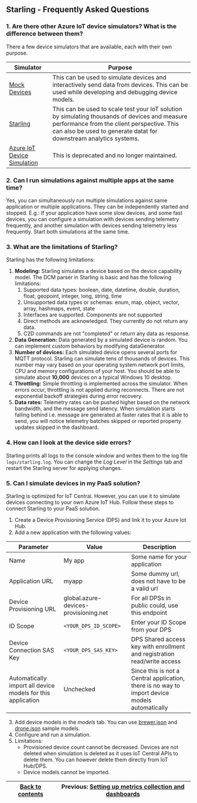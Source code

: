 ## Starling - Frequently Asked Questions ##

### 1. Are there other Azure IoT device simulators? What is the difference between them? ###
There a few device simulators that are available, each with their own purpose.

Simulator                        | Purpose
---------------------------------|---------------------------------------------------------------------------------
[Mock Devices](https://github.com/codetunez/mock-devices) | This can be used to simulate devices and interactively send data from devices. This can be used while developing and debugging device models.
[Starling](https://github.com/iot-for-all/starling) | This can be used to scale test your IoT solution by simulating thousands of devices and measure performance from the client perspective. This can also be used to generate datat for downstream analytics systems. 
[Azure IoT Device Simulation](https://github.com/Azure/azure-iot-pcs-device-simulation) | This is deprecated and no longer maintained.

### 2. Can I run simulations against multiple apps at the same time? ###
Yes, you can simultaneously run multiple simulations against same application or multiple applications.
They can be independently started and stopped. E.g.: If your application have some slow devices, and some fast devices,
you can configure a simulation with devices sending telemetry frequently, and another simulation with devices sending
telemetry less frequently. Start both simulations at the same time. 

### 3. What are the limitations of Starling? ###
Starling has the following limitations:
1. **Modeling:** Starling simulates a device based on the device capability model. The DCM parser in Starling
   is basic and has the following limitations:
    1. Supported data types: boolean, date, datetime, double, duration, float, geopoint, integer, long, string, time
    2. Unsupported data types or schemas:  enum, map, object, vector, array, hashmaps, event, state
    3. Interfaces are supported. Components are not supported
    4. Direct methods are acknowledged. They currently do not return any data.
    5. C2D commands are not "completed" or return any data as response.
2. **Data Generation:** Data generated by a simulated device is random. You can implement custom behaviors by
   modifying dataGenerator.
3. **Number of devices:** Each simulated device opens several ports for MQTT protocol. Starling can simulate tens of
   thousands of devices. This number may vary based on your operating system network port limits,
   CPU and memory configurations of your host. You should be able to simulate about **10,000** devices on a typical
   Windows 10 desktop. 
4. **Throttling:** Simple throttling is implemented across the simulator. When errors occur, throttling is not
   applied during reconnects. There are not exponential backoff strategies during error recovery.
5. **Data rates:** Telemetry rates can be pushed higher based on the network bandwidth, and the message send latency.
   When simulation starts falling behind i.e. message are generated at faster rates that it is able to send, you will
   notice telemetry batches skipped or reported property updates skipped in the dashboard. 
   
### 4. How can I look at the device side errors? ###
Starling prints all logs to the console window and writes them to the log file `logs/starling.log`.
You can change the *Log Level* in the *Settings* tab and restart the Starling server for applying changes. 

### 5. Can I simulate devices in my PaaS solution? ###
Starling is optimized for IoT Central. However, you can use it to simulate devices connecting to your own Azure IoT Hub.
Follow these steps to connect Starling to your PaaS solution.
1. Create a Device Provisioning Service (DPS) and link it to your Azure Iot Hub.
2. Add a new application with the following values:

Parameter                 | Value                                 | Description
--------------------------|---------------------------------------|-------------------
Name                      | My app                                | Some name for your application
Application URL           | myapp                                 | Some dummy url, does not have to be a valid url
Device Provisioning URL   | global.azure-devices-provisioning.net | For all DPSs in public could, use this endpoint
ID Scope                  | `<YOUR_DPS_ID_SCOPE>`                 | Enter your ID Scope from your DPS
Device Connection SAS Key | `<YOUR_DPS_SAS_KEY>`                  | DPS Shared access key with enrollment and registration read/write access
Automatically import all device models for this application | Unchecked | Since this is not a Central application, there is no way to import device models automatically

3. Add device models in the *models* tab. You can use [brewer.json](./brewer.json) and [drone.json](./drone.json) sample models.
4. Configure and run a simulation.
5. Limitations:
   * Provisioned device count cannot be decreased. Devices are not deleted when simulation is deleted as it uses
   IoT Central APIs to delete them. You can however delete them directly from IoT Hub/DPS.
   * Device models cannot be imported.

[Back to contents](../README.md)| Previous: [Setting up metrics collection and dashboards](metrics.md)
---------------------------------|----------------------------

